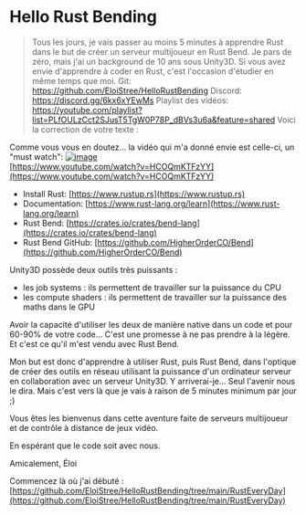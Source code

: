 # Hello Rust Bending

> Tous les jours, je vais passer au moins 5 minutes à apprendre Rust dans le but de créer un serveur multijoueur en Rust Bend.
> Je pars de zéro, mais j'ai un background de 10 ans sous Unity3D.
> Si vous avez envie d'apprendre à coder en Rust, c'est l'occasion d'étudier en même temps que moi.
> Git: https://github.com/EloiStree/HelloRustBending
> Discord: https://discord.gg/6kx6xYEwMs 
> Playlist des vidéos: https://youtube.com/playlist?list=PLfOULzCct2SJusT5TgW0P78P_dBVs3u6a&feature=shared
Voici la correction de votre texte :


Comme vous vous en doutez... la vidéo qui m'a donné envie est celle-ci, un "must watch":
[![image](https://github.com/EloiStree/HelloRustBending/assets/20149493/ee7bbbfb-755c-4bb0-9d79-ceab4397912c)](https://www.youtube.com/watch?v=HCOQmKTFzYY&ab_channel=Fireship)  
[https://www.youtube.com/watch?v=HCOQmKTFzYY](https://www.youtube.com/watch?v=HCOQmKTFzYY)  
- Install Rust: [https://www.rustup.rs](https://www.rustup.rs)
- Documentation: [https://www.rust-lang.org/learn](https://www.rust-lang.org/learn)
- Rust Bend: [https://crates.io/crates/bend-lang](https://crates.io/crates/bend-lang)
- Rust Bend GitHub: [https://github.com/HigherOrderCO/Bend](https://github.com/HigherOrderCO/Bend)

Unity3D possède deux outils très puissants :
- les job systems : ils permettent de travailler sur la puissance du CPU
- les compute shaders : ils permettent de travailler sur la puissance des maths dans le GPU

Avoir la capacité d'utiliser les deux de manière native dans un code et pour 60-90% de votre code...
C'est une promesse à ne pas prendre à la légère. Et c'est ce qu'il m'est vendu avec Rust Bend.

Mon but est donc d'apprendre à utiliser Rust, puis Rust Bend, dans l'optique de créer des outils en réseau utilisant la puissance d'un ordinateur serveur en collaboration avec un serveur Unity3D.
Y arriverai-je... Seul l'avenir nous le dira. Mais c'est vers là que je vais à raison de 5 minutes minimum par jour ;)

Vous êtes les bienvenus dans cette aventure faite de serveurs multijoueur et de contrôle à distance de jeux vidéo.

En espérant que le code soit avec nous.

Amicalement,
Éloi

Commencez là où j'ai débuté :
[https://github.com/EloiStree/HelloRustBending/tree/main/RustEveryDay](https://github.com/EloiStree/HelloRustBending/tree/main/RustEveryDay)





